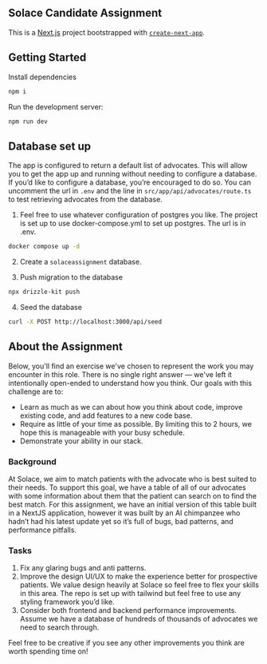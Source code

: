 ## Solace Candidate Assignment

This is a [Next.js](https://nextjs.org/) project bootstrapped with [`create-next-app`](https://github.com/vercel/next.js/tree/canary/packages/create-next-app).

## Getting Started

Install dependencies

```bash
npm i
```

Run the development server:

```bash
npm run dev
```

## Database set up

The app is configured to return a default list of advocates. This will allow you to get the app up and running without needing to configure a database. If you’d like to configure a database, you’re encouraged to do so. You can uncomment the url in `.env` and the line in `src/app/api/advocates/route.ts` to test retrieving advocates from the database.

1. Feel free to use whatever configuration of postgres you like. The project is set up to use docker-compose.yml to set up postgres. The url is in .env.

```bash
docker compose up -d
```

2. Create a `solaceassignment` database.

3. Push migration to the database

```bash
npx drizzle-kit push 
```

4. Seed the database

```bash
curl -X POST http://localhost:3000/api/seed
```

## About the Assignment

Below, you'll find an exercise we've chosen to represent the work you may encounter in this role. There is no single right answer — we've left it intentionally open-ended to understand how you think. Our goals with this challenge are to:

- Learn as much as we can about how you think about code, improve existing code, and add features to a new code base.
- Require as little of your time as possible. By limiting this to 2 hours, we hope this is manageable with your busy schedule.
- Demonstrate your ability in our stack.

### Background

At Solace, we aim to match patients with the advocate who is best suited to their needs. To support this goal, we have a table of all of our advocates with some information about them that the patient can search on to find the best match. For this assignment, we have an initial version of this table built in a NextJS application, however it was built by an AI chimpanzee who hadn’t had his latest update yet so it’s full of bugs, bad patterns, and performance pitfalls.

### Tasks

1. Fix any glaring bugs and anti patterns.
2. Improve the design UI/UX to make the experience better for prospective patients. We value design heavily at Solace so feel free to flex your skills in this area. The repo is set up with tailwind but feel free to use any styling framework you’d like.
3. Consider both frontend and backend performance improvements. Assume we have a database of hundreds of thousands of advocates we need to search through.

Feel free to be creative if you see any other improvements you think are worth spending time on!

